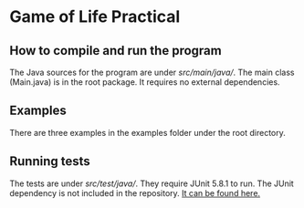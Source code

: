 # Game of Life Practical

## How to compile and run the program

The Java sources for the program are under *src/main/java/*.
The main class (Main.java) is in the root package.
It requires no external dependencies.

## Examples

There are three examples in the examples folder under the root directory.

## Running tests

The tests are under *src/test/java/*. They require JUnit 5.8.1 to run. The JUnit dependency is not included in the repository. [It can be found here.](https://mvnrepository.com/artifact/org.junit.jupiter/junit-jupiter-engine)